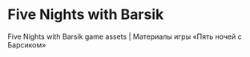 # Five Nights with Barsik
 Five Nights with Barsik game assets | Материалы игры «Пять ночей с Барсиком»
